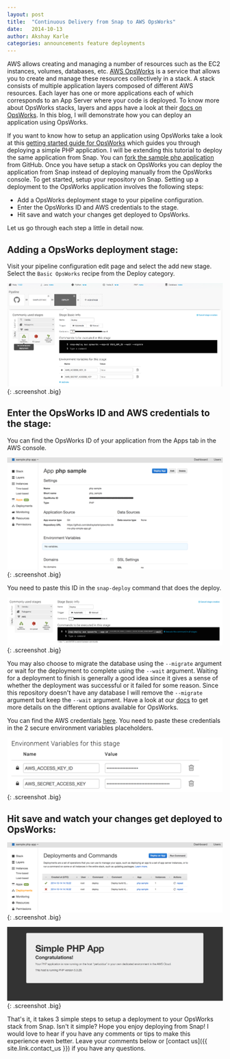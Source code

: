 ```yaml
---
layout: post
title:  "Continuous Delivery from Snap to AWS OpsWorks"
date:   2014-10-13
author: Akshay Karle
categories: announcements feature deployments
---
```


AWS allows creating and managing a number of resources such as the EC2 instances, volumes, databases, etc. [AWS OpsWorks](http://aws.amazon.com/opsworks/) is a service that allows you to create and manage these resources collectively in a stack. A stack consists of multiple application layers composed of different AWS resources. Each layer has one or more applications each of which corresponds to an App Server where your code is deployed. To know more about OpsWorks stacks, layers and apps have a look at their [docs on OpsWorks](http://docs.aws.amazon.com/opsworks/latest/userguide/welcome.html). In this blog, I will demonstrate how you can deploy an application using OpsWorks.

If you want to know how to setup an application using OpsWorks take a look at this [getting started guide for OpsWorks](http://docs.aws.amazon.com/opsworks/latest/userguide/gettingstarted-simple.html) which guides you through deploying a simple PHP application. I will be extending this tutorial to deploy the same application from Snap. You can [fork the sample php application](https://github.com/amazonwebservices/opsworks-demo-php-simple-app) from GitHub. Once you have setup a stack on OpsWorks you can deploy the application from Snap instead of deploying manually from the OpsWorks console. To get started, setup your repository on Snap. Setting up a deployment to the OpsWorks application involves the following steps:

* Add a OpsWorks deployment stage to your pipeline configuration.
* Enter the OpsWorks ID and AWS credentials to the stage.
* Hit save and watch your changes get deployed to OpsWorks.

Let us go through each step a little in detail now.



## Adding a OpsWorks deployment stage:

Visit your pipeline configuration edit page and select the add new stage. Select the `Basic OpsWorks` recipe from the Deploy category.

![Add Stage](/assets/images/screenshots/aws-opsworks/add-stage@2x.png){: .screenshot .big}



## Enter the OpsWorks ID and AWS credentials to the stage:

You can find the OpsWorks ID of your application from the Apps tab in the AWS console.

![Application ID](/assets/images/screenshots/aws-opsworks/opsworks-id@2x.png){: .screenshot .big}

You need to paste this ID in the `snap-deploy` command that does the deploy.

![OpsWorks ID](/assets/images/screenshots/aws-opsworks/add-opsworks-id@2x.png){: .screenshot .big}

You may also choose to migrate the database using the `--migrate` argument or wait for the deployment to complete using the `--wait` argument. Waiting for a deployment to finish is generally a good idea since it gives a sense of whether the deployment was successful or it failed for some reason. Since this repository doesn't have any database I will remove the `--migrate` argument but keep the `--wait` argument. Have a look at our [docs](http://docs.snap-ci.com/deployments/aws-deployments/#using-opsworks-to-deploy-to-aws%23command-line-usage-of-snap-deploy-for-opsworks-deployments) to get more details on the different options available for OpsWorks.

You can find the AWS credentials [here](https://console.aws.amazon.com/iam/home?#security_credential). You need to paste these credentials in the 2 secure environment variables placeholders.

![AWS credentials](/assets/images/screenshots/aws-opsworks/add-aws-creds@2x.png){: .screenshot .big}



## Hit save and watch your changes get deployed to OpsWorks:

![Deployed](/assets/images/screenshots/aws-opsworks/deployed@2x.png){: .screenshot .big}

![PHP app deployed](/assets/images/screenshots/aws-opsworks/php-deployed@2x.png){: .screenshot .big}



That's it, it takes 3 simple steps to setup a deployment to your OpsWorks stack from Snap. Isn't it simple? Hope you enjoy deploying from Snap! I would love to hear if you have any comments or tips to make this experience even better. Leave your comments below or [contact us]({{ site.link.contact_us }}) if you have any questions.
